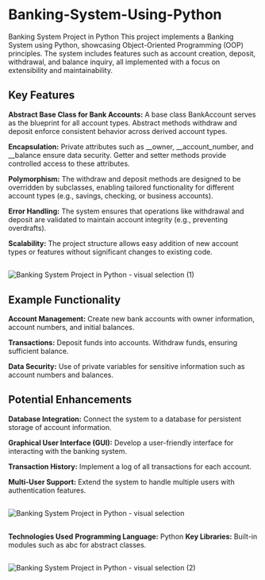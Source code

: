 # Banking-System-Using-Python

Banking System Project in Python
This project implements a Banking System using Python, showcasing Object-Oriented Programming (OOP) principles. The system includes features such as account creation, deposit, withdrawal, and balance inquiry, all implemented with a focus on extensibility and maintainability.
## 
## Key Features

**Abstract Base Class for Bank Accounts:**
    A base class BankAccount serves as the blueprint for all account types.
    Abstract methods withdraw and deposit enforce consistent behavior across derived account types.
    
**Encapsulation:**
    Private attributes such as __owner, __account_number, and __balance ensure data security.
    Getter and setter methods provide controlled access to these attributes.
    
**Polymorphism:**
    The withdraw and deposit methods are designed to be overridden by subclasses, enabling tailored functionality for different account types (e.g., savings, checking, or business accounts).
    
**Error Handling:**
    The system ensures that operations like withdrawal and deposit are validated to maintain account integrity (e.g., preventing overdrafts).
    
**Scalability:**
    The project structure allows easy addition of new account types or features without significant changes to existing code.

## 
![Banking System Project in Python - visual selection (1)](https://github.com/user-attachments/assets/6c756ce9-b58e-4feb-abc4-ff5f538c9c36)
## 
    
## Example Functionality
**Account Management:**
Create new bank accounts with owner information, account numbers, and initial balances.

**Transactions:**
Deposit funds into accounts.
Withdraw funds, ensuring sufficient balance.

**Data Security:**
Use of private variables for sensitive information such as account numbers and balances.
## 

## Potential Enhancements
**Database Integration:**
Connect the system to a database for persistent storage of account information.

**Graphical User Interface (GUI):**
Develop a user-friendly interface for interacting with the banking system.

**Transaction History:**
Implement a log of all transactions for each account.

**Multi-User Support:**
Extend the system to handle multiple users with authentication features.
## 

![Banking System Project in Python - visual selection](https://github.com/user-attachments/assets/a2469efd-1176-44ce-8640-94aceb759d39)

## 
 **Technologies Used**
    **Programming Language:** Python
    **Key Libraries:** Built-in modules such as abc for abstract classes.

## 
![Banking System Project in Python - visual selection (2)](https://github.com/user-attachments/assets/cc2cbaf0-07b2-41fe-b5c6-e3758fff5363)
